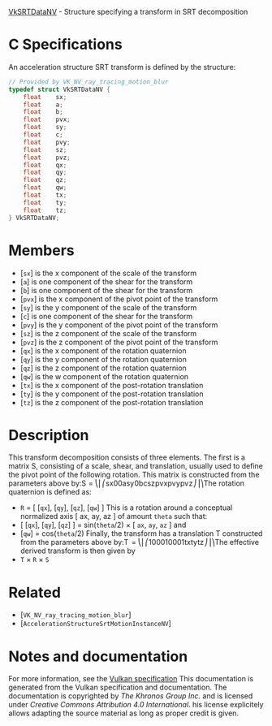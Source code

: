 [VkSRTDataNV](https://www.khronos.org/registry/vulkan/specs/1.3-extensions/man/html/VkSRTDataNV.html) - Structure specifying a transform in SRT decomposition

# C Specifications
An acceleration structure SRT transform is defined by the structure:
```c
// Provided by VK_NV_ray_tracing_motion_blur
typedef struct VkSRTDataNV {
    float    sx;
    float    a;
    float    b;
    float    pvx;
    float    sy;
    float    c;
    float    pvy;
    float    sz;
    float    pvz;
    float    qx;
    float    qy;
    float    qz;
    float    qw;
    float    tx;
    float    ty;
    float    tz;
} VkSRTDataNV;
```

# Members
- [`sx`] is the x component of the scale of the transform
- [`a`] is one component of the shear for the transform
- [`b`] is one component of the shear for the transform
- [`pvx`] is the x component of the pivot point of the transform
- [`sy`] is the y component of the scale of the transform
- [`c`] is one component of the shear for the transform
- [`pvy`] is the y component of the pivot point of the transform
- [`sz`] is the z component of the scale of the transform
- [`pvz`] is the z component of the pivot point of the transform
- [`qx`] is the x component of the rotation quaternion
- [`qy`] is the y component of the rotation quaternion
- [`qz`] is the z component of the rotation quaternion
- [`qw`] is the w component of the rotation quaternion
- [`tx`] is the x component of the post-rotation translation
- [`ty`] is the y component of the post-rotation translation
- [`tz`] is the z component of the post-rotation translation

# Description
This transform decomposition consists of three elements.
The first is a matrix S, consisting of a scale, shear, and translation,
usually used to define the pivot point of the following rotation.
This matrix is constructed from the parameters above by:<span class="katex"><span class="katex-html" aria-hidden="true"><span class="base"><span class="strut" style="height:0.68333em;vertical-align:0em;"></span><span class="mord mathdefault" style="margin-right:0.05764em;">S</span><span style="margin-right:0.2777777777777778em;" class="mspace"></span><span class="mrel">=</span><span class="mspace" style="margin-right:0.2777777777777778em;"></span></span><span class="base"><span class="strut" style="height:3.60004em;vertical-align:-1.55002em;"></span><span class="minner"><span class="mopen"><span class="delimsizing mult"><span class="vlist-t vlist-t2"><span class="vlist-r"><span style="height:2.05002em;" class="vlist"><span style="top:-2.2500000000000004em;"><span style="height:3.1550000000000002em;" class="pstrut"></span><span class="delimsizinginner delim-size4"><span>⎝</span></span></span><span style="top:-2.8100000000000005em;"><span class="pstrut" style="height:3.1550000000000002em;"></span><span class="delimsizinginner delim-size4"><span>⎜</span></span></span><span style="top:-4.05002em;"><span style="height:3.1550000000000002em;" class="pstrut"></span><span class="delimsizinginner delim-size4"><span>⎛</span></span></span></span><span class="vlist-s">​</span></span><span class="vlist-r"><span style="height:1.55002em;" class="vlist"><span></span></span></span></span></span></span><span class="mord"><span class="mtable"><span class="col-align-c"><span class="vlist-t vlist-t2"><span class="vlist-r"><span style="height:2.05em;" class="vlist"><span style="top:-4.21em;"><span class="pstrut" style="height:3em;"></span><span class="mord"><span class="mord mathdefault">s</span><span class="mord mathdefault">x</span></span></span><span style="top:-3.0099999999999993em;"><span style="height:3em;" class="pstrut"></span><span class="mord"><span class="mord">0</span></span></span><span style="top:-1.8099999999999994em;"><span style="height:3em;" class="pstrut"></span><span class="mord"><span class="mord">0</span></span></span></span><span class="vlist-s">​</span></span><span class="vlist-r"><span style="height:1.5500000000000007em;" class="vlist"><span></span></span></span></span></span><span style="width:0.5em;" class="arraycolsep"></span><span class="arraycolsep" style="width:0.5em;"></span><span class="col-align-c"><span class="vlist-t vlist-t2"><span class="vlist-r"><span class="vlist" style="height:2.05em;"><span style="top:-4.21em;"><span style="height:3em;" class="pstrut"></span><span class="mord"><span class="mord mathdefault">a</span></span></span><span style="top:-3.0099999999999993em;"><span class="pstrut" style="height:3em;"></span><span class="mord"><span class="mord mathdefault">s</span><span style="margin-right:0.03588em;" class="mord mathdefault">y</span></span></span><span style="top:-1.8099999999999994em;"><span style="height:3em;" class="pstrut"></span><span class="mord"><span class="mord">0</span></span></span></span><span class="vlist-s">​</span></span><span class="vlist-r"><span class="vlist" style="height:1.5500000000000007em;"><span></span></span></span></span></span><span style="width:0.5em;" class="arraycolsep"></span><span class="arraycolsep" style="width:0.5em;"></span><span class="col-align-c"><span class="vlist-t vlist-t2"><span class="vlist-r"><span class="vlist" style="height:2.05em;"><span style="top:-4.21em;"><span class="pstrut" style="height:3em;"></span><span class="mord"><span class="mord mathdefault">b</span></span></span><span style="top:-3.0099999999999993em;"><span class="pstrut" style="height:3em;"></span><span class="mord"><span class="mord mathdefault">c</span></span></span><span style="top:-1.8099999999999994em;"><span class="pstrut" style="height:3em;"></span><span class="mord"><span class="mord mathdefault">s</span><span class="mord mathdefault" style="margin-right:0.04398em;">z</span></span></span></span><span class="vlist-s">​</span></span><span class="vlist-r"><span class="vlist" style="height:1.5500000000000007em;"><span></span></span></span></span></span><span class="arraycolsep" style="width:0.5em;"></span><span class="arraycolsep" style="width:0.5em;"></span><span class="col-align-c"><span class="vlist-t vlist-t2"><span class="vlist-r"><span class="vlist" style="height:2.05em;"><span style="top:-4.21em;"><span class="pstrut" style="height:3em;"></span><span class="mord"><span class="mord mathdefault">p</span><span class="mord mathdefault" style="margin-right:0.03588em;">v</span><span class="mord mathdefault">x</span></span></span><span style="top:-3.0099999999999993em;"><span class="pstrut" style="height:3em;"></span><span class="mord"><span class="mord mathdefault">p</span><span class="mord mathdefault" style="margin-right:0.03588em;">v</span><span style="margin-right:0.03588em;" class="mord mathdefault">y</span></span></span><span style="top:-1.8099999999999994em;"><span class="pstrut" style="height:3em;"></span><span class="mord"><span class="mord mathdefault">p</span><span style="margin-right:0.03588em;" class="mord mathdefault">v</span><span style="margin-right:0.04398em;" class="mord mathdefault">z</span></span></span></span><span class="vlist-s">​</span></span><span class="vlist-r"><span style="height:1.5500000000000007em;" class="vlist"><span></span></span></span></span></span></span></span><span class="mclose"><span class="delimsizing mult"><span class="vlist-t vlist-t2"><span class="vlist-r"><span style="height:2.05002em;" class="vlist"><span style="top:-2.2500000000000004em;"><span class="pstrut" style="height:3.1550000000000002em;"></span><span class="delimsizinginner delim-size4"><span>⎠</span></span></span><span style="top:-2.8100000000000005em;"><span class="pstrut" style="height:3.1550000000000002em;"></span><span class="delimsizinginner delim-size4"><span>⎟</span></span></span><span style="top:-4.05002em;"><span class="pstrut" style="height:3.1550000000000002em;"></span><span class="delimsizinginner delim-size4"><span>⎞</span></span></span></span><span class="vlist-s">​</span></span><span class="vlist-r"><span style="height:1.55002em;" class="vlist"><span></span></span></span></span></span></span></span></span></span></span>The rotation quaternion is defined as:
* `R` = [ [`qx`], [`qy`], [`qz`], [`qw`] ]
This is a rotation around a conceptual normalized axis [ ax, ay, az ]
of amount `theta` such that:
* [ [`qx`], [`qy`], [`qz`] ] = sin(`theta`/2) × [ `ax`, `ay`, `az` ]
and
* [`qw`] = cos(`theta`/2)
Finally, the transform has a translation T constructed from the parameters
above by:<span class="katex"><span aria-hidden="true" class="katex-html"><span class="base"><span class="strut" style="height:0.68333em;vertical-align:0em;"></span><span class="mord mathdefault" style="margin-right:0.13889em;">T</span><span style="margin-right:0.2777777777777778em;" class="mspace"></span><span class="mrel">=</span><span class="mspace" style="margin-right:0.2777777777777778em;"></span></span><span class="base"><span style="height:3.60004em;vertical-align:-1.55002em;" class="strut"></span><span class="minner"><span class="mopen"><span class="delimsizing mult"><span class="vlist-t vlist-t2"><span class="vlist-r"><span class="vlist" style="height:2.05002em;"><span style="top:-2.2500000000000004em;"><span style="height:3.1550000000000002em;" class="pstrut"></span><span class="delimsizinginner delim-size4"><span>⎝</span></span></span><span style="top:-2.8100000000000005em;"><span style="height:3.1550000000000002em;" class="pstrut"></span><span class="delimsizinginner delim-size4"><span>⎜</span></span></span><span style="top:-4.05002em;"><span class="pstrut" style="height:3.1550000000000002em;"></span><span class="delimsizinginner delim-size4"><span>⎛</span></span></span></span><span class="vlist-s">​</span></span><span class="vlist-r"><span style="height:1.55002em;" class="vlist"><span></span></span></span></span></span></span><span class="mord"><span class="mtable"><span class="col-align-c"><span class="vlist-t vlist-t2"><span class="vlist-r"><span class="vlist" style="height:2.05em;"><span style="top:-4.21em;"><span class="pstrut" style="height:3em;"></span><span class="mord"><span class="mord">1</span></span></span><span style="top:-3.0099999999999993em;"><span style="height:3em;" class="pstrut"></span><span class="mord"><span class="mord">0</span></span></span><span style="top:-1.8099999999999994em;"><span class="pstrut" style="height:3em;"></span><span class="mord"><span class="mord">0</span></span></span></span><span class="vlist-s">​</span></span><span class="vlist-r"><span class="vlist" style="height:1.5500000000000007em;"><span></span></span></span></span></span><span class="arraycolsep" style="width:0.5em;"></span><span class="arraycolsep" style="width:0.5em;"></span><span class="col-align-c"><span class="vlist-t vlist-t2"><span class="vlist-r"><span style="height:2.05em;" class="vlist"><span style="top:-4.21em;"><span class="pstrut" style="height:3em;"></span><span class="mord"><span class="mord">0</span></span></span><span style="top:-3.0099999999999993em;"><span class="pstrut" style="height:3em;"></span><span class="mord"><span class="mord">1</span></span></span><span style="top:-1.8099999999999994em;"><span class="pstrut" style="height:3em;"></span><span class="mord"><span class="mord">0</span></span></span></span><span class="vlist-s">​</span></span><span class="vlist-r"><span class="vlist" style="height:1.5500000000000007em;"><span></span></span></span></span></span><span class="arraycolsep" style="width:0.5em;"></span><span style="width:0.5em;" class="arraycolsep"></span><span class="col-align-c"><span class="vlist-t vlist-t2"><span class="vlist-r"><span class="vlist" style="height:2.05em;"><span style="top:-4.21em;"><span class="pstrut" style="height:3em;"></span><span class="mord"><span class="mord">0</span></span></span><span style="top:-3.0099999999999993em;"><span class="pstrut" style="height:3em;"></span><span class="mord"><span class="mord">0</span></span></span><span style="top:-1.8099999999999994em;"><span style="height:3em;" class="pstrut"></span><span class="mord"><span class="mord">1</span></span></span></span><span class="vlist-s">​</span></span><span class="vlist-r"><span style="height:1.5500000000000007em;" class="vlist"><span></span></span></span></span></span><span class="arraycolsep" style="width:0.5em;"></span><span style="width:0.5em;" class="arraycolsep"></span><span class="col-align-c"><span class="vlist-t vlist-t2"><span class="vlist-r"><span class="vlist" style="height:2.05em;"><span style="top:-4.21em;"><span style="height:3em;" class="pstrut"></span><span class="mord"><span class="mord mathdefault">t</span><span class="mord mathdefault">x</span></span></span><span style="top:-3.0099999999999993em;"><span class="pstrut" style="height:3em;"></span><span class="mord"><span class="mord mathdefault">t</span><span class="mord mathdefault" style="margin-right:0.03588em;">y</span></span></span><span style="top:-1.8099999999999994em;"><span class="pstrut" style="height:3em;"></span><span class="mord"><span class="mord mathdefault">t</span><span style="margin-right:0.04398em;" class="mord mathdefault">z</span></span></span></span><span class="vlist-s">​</span></span><span class="vlist-r"><span style="height:1.5500000000000007em;" class="vlist"><span></span></span></span></span></span></span></span><span class="mclose"><span class="delimsizing mult"><span class="vlist-t vlist-t2"><span class="vlist-r"><span style="height:2.05002em;" class="vlist"><span style="top:-2.2500000000000004em;"><span style="height:3.1550000000000002em;" class="pstrut"></span><span class="delimsizinginner delim-size4"><span>⎠</span></span></span><span style="top:-2.8100000000000005em;"><span style="height:3.1550000000000002em;" class="pstrut"></span><span class="delimsizinginner delim-size4"><span>⎟</span></span></span><span style="top:-4.05002em;"><span style="height:3.1550000000000002em;" class="pstrut"></span><span class="delimsizinginner delim-size4"><span>⎞</span></span></span></span><span class="vlist-s">​</span></span><span class="vlist-r"><span class="vlist" style="height:1.55002em;"><span></span></span></span></span></span></span></span></span></span></span>The effective derived transform is then given by
* `T` × `R` × `S`

# Related
- [`VK_NV_ray_tracing_motion_blur`]
- [`AccelerationStructureSrtMotionInstanceNV`]

# Notes and documentation
For more information, see the [Vulkan specification](https://www.khronos.org/registry/vulkan/specs/1.3-extensions/html/vkspec.html)
This documentation is generated from the Vulkan specification and documentation.
The documentation is copyrighted by *The Khronos Group Inc.* and is licensed under *Creative Commons Attribution 4.0 International*.
his license explicitely allows adapting the source material as long as proper credit is given.
        